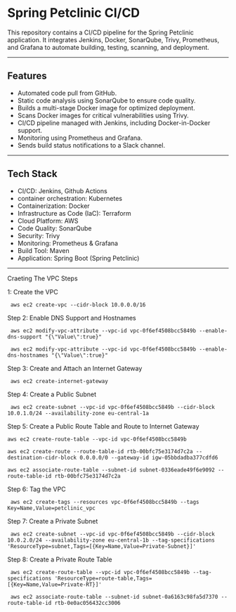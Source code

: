 
# Spring Petclinic CI/CD

This repository contains a CI/CD pipeline for the Spring Petclinic application. It integrates Jenkins, Docker, SonarQube, Trivy, Prometheus, and Grafana to automate building, testing, scanning, and deployment.

---

## Features

- Automated code pull from GitHub.
- Static code analysis using SonarQube to ensure code quality.
- Builds a multi-stage Docker image for optimized deployment.
- Scans Docker images for critical vulnerabilities using Trivy.
- CI/CD pipeline managed with Jenkins, including Docker-in-Docker support.
- Monitoring using Prometheus and Grafana.
- Sends build status notifications to a Slack channel.

---

## Tech Stack

- CI/CD: Jenkins, Github Actions
- container orchestration: Kubernetes
- Containerization: Docker
- Infrastructure as Code (IaC): Terraform
- Cloud Platform: AWS
- Code Quality: SonarQube
- Security: Trivy
- Monitoring: Prometheus & Grafana
- Build Tool: Maven
- Application: Spring Boot (Spring Petclinic)

---

Craeting The VPC Steps



1: Create the VPC


``` aws ec2 create-vpc --cidr-block 10.0.0.0/16```


Step 2: Enable DNS Support and Hostnames


``` aws ec2 modify-vpc-attribute --vpc-id vpc-0f6ef4508bcc5849b --enable-dns-support "{\"Value\":true}"```
  

``` aws ec2 modify-vpc-attribute --vpc-id vpc-0f6ef4508bcc5849b --enable-dns-hostnames "{\"Value\":true}"```


Step 3: Create and Attach an Internet Gateway


``` aws ec2 create-internet-gateway```


Step 4: Create a Public Subnet


``` aws ec2 create-subnet --vpc-id vpc-0f6ef4508bcc5849b --cidr-block 10.0.1.0/24 --availability-zone eu-central-1a```


Step 5: Create a Public Route Table and Route to Internet Gateway


```aws ec2 create-route-table --vpc-id vpc-0f6ef4508bcc5849b```

```aws ec2 create-route --route-table-id rtb-00bfc75e3174d7c2a --destination-cidr-block 0.0.0.0/0 --gateway-id igw-05bbdadba377cdfd6```

```aws ec2 associate-route-table --subnet-id subnet-0336eade49f6e9092 --route-table-id rtb-00bfc75e3174d7c2a```



Step 6: Tag the VPC


``` aws ec2 create-tags --resources vpc-0f6ef4508bcc5849b --tags Key=Name,Value=petclinic_vpc```


Step 7: Create a Private Subnet


``` aws ec2 create-subnet --vpc-id vpc-0f6ef4508bcc5849b --cidr-block 10.0.2.0/24 --availability-zone eu-central-1b --tag-specifications 'ResourceType=subnet,Tags=[{Key=Name,Value=Private-Subnet}]'```


Step 8: Create a Private Route Table


``` aws ec2 create-route-table --vpc-id vpc-0f6ef4508bcc5849b --tag-specifications 'ResourceType=route-table,Tags=[{Key=Name,Value=Private-RT}]'```


``` aws ec2 associate-route-table --subnet-id subnet-0a6163c98fa5d7370 --route-table-id rtb-0e0ac056432cc3006```